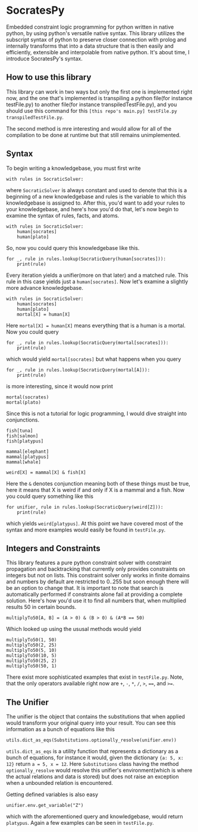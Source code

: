 # SocratesPy
Embedded constraint logic programming for python written in native python, by using python's versatile native syntax. This library utilizes the subscript syntax of python to preserve closer connection with prolog and internally transforms that into a data structure that is then easily and efficiently, extensible and interpolable from native python. It's about time, I introduce SocratesPy's syntax.

## How to use this library
This library can work in two ways but only the first one is implemented right now, and the one that's implemented is transpiling a python file(for instance testFile.py) to another file(for instance transpiledTestFile.py), and you should use this command for this `[this repo's main.py] testFile.py transpiledTestFile.py`.

The second method is mre interesting and would allow for all of the compilation to be done at runtime but that still remains unimplemented.

## Syntax
To begin writing a knowledgebase, you must first write
```
with rules in SocraticSolver:
```
where `SocraticSolver` is always constant and used to denote that this is a beginning of a new knowledgebase and rules is the variable to which this knowledgebase is assigned to. After this, you'd want to add your rules to your knowledgebase, and here's how you'd do that, let's now begin to examine the syntax of rules, facts, and atoms.
```
with rules in SocraticSolver:
    human[socrates]
    human[plato]
```
So, now you could query this knowledgebase like this.
```
for _, rule in rules.lookup(SocraticQuery(human[socrates])):
    print(rule)
```
Every iteration yields a unifier(more on that later) and a matched rule. This rule in this case yields just a `human[socrates]`. Now let's examine a slightly more advance knowledgebase.
```
with rules in SocraticSolver:
    human[socrates]
    human[plato]
    mortal[X] = human[X]
```
Here `mortal[X] = human[X]` means everything that is a human is a mortal. Now you could query
```
for _, rule in rules.lookup(SocraticQuery(mortal[socrates])):
    print(rule)
```
which would yield `mortal[socrates]` but what happens when you query
```
for _, rule in rules.lookup(SocraticQuery(mortal[A])):
    print(rule)
```
is more interesting, since it would now print
```
mortal(socrates)
mortal(plato)
```
Since this is not a tutorial for logic programming, I would dive straight into conjunctions.
```
fish[tuna]
fish[salmon]
fish[platypus]

mammal[elephant]
mammal[platypus]
mammal[whale]

weird[X] = mammal[X] & fish[X]
```
Here the `&` denotes conjunction meaning both of these things must be true, here it means that X is weird if and only if X is a mammal and a fish. Now you could query something like this
```
for unifier, rule in rules.lookup(SocraticQuery(weird[Z])):
    print(rule)
```
which yields `weird[platypus]`. At this point we have covered most of the syntax and more examples would easily be found in `testFile.py`.

## Integers and Constraints
This library features a pure python constraint solver with constraint propagation and backtracking that currently only provides constraints on integers but not on lists. This constraint solver only works in finite domains and numbers by default are restricted to 0..255 but soon enough there will be an option to change that. It is important to note that search is automatically performed if constraints alone fail at providing a complete solution. Here's how you'd use it to find all numbers that, when multiplied results 50 in certain bounds.
```
multiplyTo50[A, B] = (A > 0) & (B > 0) & (A*B == 50)
```
Which looked up using the ususal methods would yield
```
multiplyTo50(1, 50)
multiplyTo50(2, 25)
multiplyTo50(5, 10)
multiplyTo50(10, 5)
multiplyTo50(25, 2)
multiplyTo50(50, 1)
```
There exist more sophisticated examples that exist in `testFile.py`. Note, that the only operators available right now are `+`, `-`, `*`, `/`, `>`, `==`, and `>=`.

## The Unifier
The unifier is the object that contains the substitutions that when applied would transform your original query into your result. You can see this information as a bunch of equations like this
```
utils.dict_as_eqs(Substitutions.optionally_resolve(unifier.env))
```
`utils.dict_as_eqs` is a utility function that represents a dictionary as a bunch of equations, for instance it would, given the dictionary `{a: 5, x: 12}` return `a = 5, x = 12`. Here `Substitutions` class having the method `optionally_resolve` would resolve this unifier's environment(which is where the actual relations and data is stored) but does not raise an exception when a unbounded relation is encountered.

Getting defined variables is also easy
```
unifier.env.get_variable("Z")
```
which with the aforementioned query and knowledgebase, would return `platypus`. Again a few examples can be seen in `testFile.py`.
